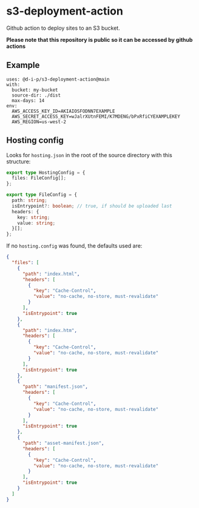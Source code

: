 # s3-deployment-action

Github action to deploy sites to an S3 bucket.

**Please note that this repository is public so it can be accessed by github actions**

## Example

```
uses: @d-i-p/s3-deployment-action@main
with:
  bucket: my-bucket
  source-dir: ./dist
  max-days: 14
env:
  AWS_ACCESS_KEY_ID=AKIAIOSFODNN7EXAMPLE
  AWS_SECRET_ACCESS_KEY=wJalrXUtnFEMI/K7MDENG/bPxRfiCYEXAMPLEKEY
  AWS_REGION=us-west-2
```

## Hosting config

Looks for `hosting.json` in the root of the source directory with this structure:

```typescript
export type HostingConfig = {
  files: FileConfig[];
};

export type FileConfig = {
  path: string;
  isEntrypoint?: boolean; // true, if should be uploaded last
  headers: {
    key: string;
    value: string;
  }[];
};
```

If no `hosting.config` was found, the defaults used are:

```json
{
  "files": [
    {
      "path": "index.html",
      "headers": [
        {
          "key": "Cache-Control",
          "value": "no-cache, no-store, must-revalidate"
        }
      ],
      "isEntrypoint": true
    },
    {
      "path": "index.htm",
      "headers": [
        {
          "key": "Cache-Control",
          "value": "no-cache, no-store, must-revalidate"
        }
      ],
      "isEntrypoint": true
    },
    {
      "path": "manifest.json",
      "headers": [
        {
          "key": "Cache-Control",
          "value": "no-cache, no-store, must-revalidate"
        }
      ],
      "isEntrypoint": true
    },
    {
      "path": "asset-manifest.json",
      "headers": [
        {
          "key": "Cache-Control",
          "value": "no-cache, no-store, must-revalidate"
        }
      ],
      "isEntrypoint": true
    }
  ]
}
```
